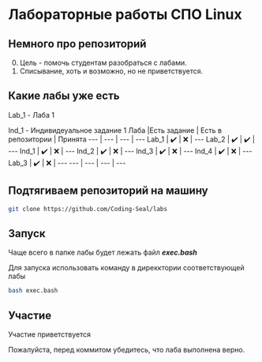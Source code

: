 # Лабораторные работы СПО Linux

## Немного про репозиторий
0) Цель - помочь студентам разобраться с лабами.
1) Списывание, хоть и возможно, но не приветствуется.


## Какие лабы уже есть 
Lab_1 - Лаба 1

Ind_1 - Индивидеуальное задание 1
Лаба |Есть задание | Есть в репозитории | Принята
--- | --- | --- | ---
Lab_1 | ✔️ | ❌ | ---
Lab_2 | ✔️ | ✔️ | ---
Ind_1 | ✔️ | ❌ | ---
Ind_2 | ✔️ | ❌ | ---
Ind_3 | ✔️ | ❌ | ---
Ind_4 | ✔️ | ❌ | ---
Lab_3 | ✔️ | ❌ | ---
--- | --- | --- | ---

## Подтягиваем репозиторий на машину

```bash
git clone https://github.com/Coding-Seal/labs
```
## Запуск
Чаще всего в папке лабы будет лежать файл ***exec.bash***

Для запуска использовать команду в дирекктории соответствующей лабы

```bash
bash exec.bash
```

## Участие
Участие приветствуется 

Пожалуйста, перед коммитом убедитесь, что лаба выполнена верно.

